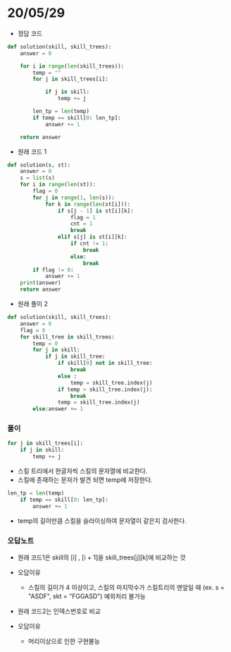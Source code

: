 # 20/05/29
- 정답 코드
```python
def solution(skill, skill_trees):
	answer = 0

	for i in range(len(skill_trees)):
		temp = ""
		for j in skill_trees[i]:

			if j in skill:
				temp += j

		len_tp = len(temp)
		if temp == skill[0: len_tp]:
			answer += 1

	return answer

```
- 원래 코드 1
```python
def solution(s, st):
	answer = 0
	s = list(s)
	for i in range(len(st)):
		flag = 0
		for j in range(1, len(s)):
			for k in range(len(st[i])):
				if s[j - 1] is st[i][k]:
					flag = 1
					cnt = 1
					break
				elif s[j] is st[i][k]:
					if cnt != 1:
						break
					else:
						break
		if flag != 0:
			answer += 1
	print(answer)
	return answer
```

- 원래 풀이 2
```python
def solution(skill, skill_trees):
	answer = 0
	flag = 0
	for skill_tree in skill_trees:
		temp = 0
		for j in skill:
			if j in skill_tree:
				if skill[0] not in skill_tree:
					break
				else :
					temp = skill_tree.index(j)
				if temp > skill_tree.index(j):
					break
				temp = skill_tree.index(j)
		else:answer += 1
```

### 풀이
 

```python
for j in skill_trees[i]:
    if j in skill:
	    temp += j
```
- 스킬 트리에서 한글자씩 스킬의 문자열에 비교한다.
- 스킬에 존재하는 문자가 발견 되면 temp에 저장한다.

```python
len_tp = len(temp)
	if temp == skill[0: len_tp]:
		answer += 1
```
- temp의 길이만큼 스킬을 슬라이싱하여 문자열이 같은지 검사한다.


### 오답노트
- 원래 코드1은 skill의 [i] , [i + 1]을 skill_trees[j][k]에 비교하는 것
- 오답이유
    - 스킬의 길이가 4 이상이고, 스킬의 마지막수가 스킬트리의 맨앞일 때 (ex. s = "ASDF", skt = "FGGASD") 예외처리 불가능

- 원래 코드2는 인덱스번호로 비교 
- 오답이유
    - 머리이상으로 인한 구현불능
